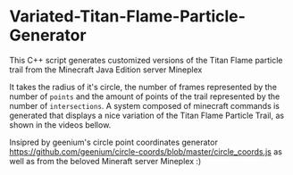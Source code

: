 # Variated-Titan-Flame-Particle-Generator
This C++ script generates customized versions of the Titan Flame particle trail from the Minecraft Java Edition server Mineplex

It takes the radius of it's circle, the number of frames represented by the number of `points` and the amount of points of the trail represented by the number of `intersections`. A system composed of minecraft commands is generated that displays a nice variation of the Titan Flame Particle Trail, as shown in the videos bellow.

Insipred by geenium's circle point coordinates generator https://github.com/geenium/circle-coords/blob/master/circle_coords.js as well as from the beloved Mineraft server Mineplex :)
